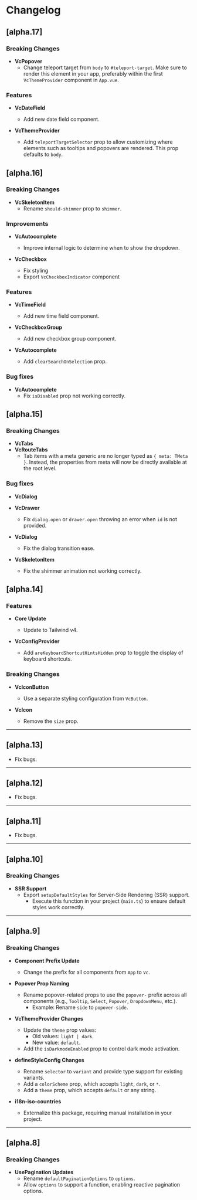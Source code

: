 # Changelog

## [alpha.17]

### Breaking Changes

- **VcPopover**
  - Change teleport target from `body` to `#teleport-target`. Make sure to render this element in your app, preferably within the first `VcThemeProvider` component in `App.vue`.

### Features

- **VcDateField**
  - Add new date field component.

- **VcThemeProvider**
  - Add `teleportTargetSelector` prop to allow customizing where elements such as tooltips and popovers are rendered. This prop defaults to `body`.

## [alpha.16]

### Breaking Changes

- **VcSkeletonItem**
  - Rename `should-shimmer` prop to `shimmer`.

### Improvements

- **VcAutocomplete**
  - Improve internal logic to determine when to show the dropdown.

- **VcCheckbox**
  - Fix styling
  - Export `VcCheckboxIndicator` component

### Features

- **VcTimeField**
  - Add new time field component.

- **VcCheckboxGroup**
  - Add new checkbox group component.

- **VcAutocomplete**
  - Add `clearSearchOnSelection` prop.

### Bug fixes

- **VcAutocomplete**
  - Fix `isDisabled` prop not working correctly.

## [alpha.15]

### Breaking Changes

- **VcTabs**
- **VcRouteTabs**
  - Tab items with a meta generic are no longer typed as `{ meta: TMeta }`. Instead, the properties from meta will now be directly available at the root level.

### Bug fixes

- **VcDialog**
- **VcDrawer**
  - Fix `dialog.open` or `drawer.open` throwing an error when `id` is not provided.

- **VcDialog**
  - Fix the dialog transition ease.

- **VcSkeletonItem**
  - Fix the shimmer animation not working correctly.


## [alpha.14]

### Features

- **Core Update**  
  - Update to Tailwind v4.  

- **VcConfigProvider**  
  - Add `areKeyboardShortcutHintsHidden` prop to toggle the display of keyboard shortcuts.  

### Breaking Changes

- **VcIconButton**  
  - Use a separate styling configuration from `VcButton`.  

- **VcIcon**  
  - Remove the `size` prop.  

---

## [alpha.13]

- Fix bugs.  

---

## [alpha.12]

- Fix bugs.  

---

## [alpha.11]

- Fix bugs.  

---

## [alpha.10]

### Breaking Changes

- **SSR Support**  
  - Export `setupDefaultStyles` for Server-Side Rendering (SSR) support.  
    - Execute this function in your project (`main.ts`) to ensure default styles work correctly.  

---

## [alpha.9]

### Breaking Changes

- **Component Prefix Update**  
  - Change the prefix for all components from `App` to `Vc`.  

- **Popover Prop Naming**  
  - Rename popover-related props to use the `popover-` prefix across all components (e.g., `Tooltip`, `Select`, `Popover`, `DropdownMenu`, etc.).  
    - Example: Rename `side` to `popover-side`.  

- **VcThemeProvider Changes**  
  - Update the `theme` prop values:  
    - Old values: `light | dark`.  
    - New value: `default`.  
  - Add the `isDarkmodeEnabled` prop to control dark mode activation.  

- **defineStyleConfig Changes**  
  - Rename `selector` to `variant` and provide type support for existing variants.  
  - Add a `colorScheme` prop, which accepts `light`, `dark`, or `*`.  
  - Add a `theme` prop, which accepts `default` or any string.  

- **i18n-iso-countries**  
  - Externalize this package, requiring manual installation in your project.  

---

## [alpha.8]

### Breaking Changes

- **UsePagination Updates**  
  - Rename `defaultPaginationOptions` to `options`.  
  - Allow `options` to support a function, enabling reactive pagination options.  
